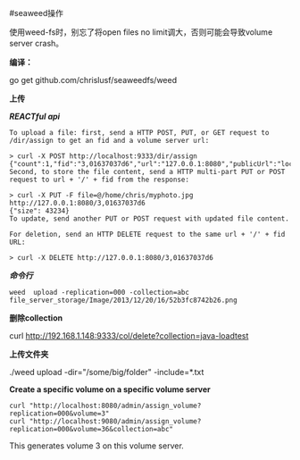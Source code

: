 #seaweed操作

使用weed-fs时，别忘了将open files no limit调大，否则可能会导致volume server crash。


**编译：**

go get github.com/chrislusf/seaweedfs/weed




**上传**

***REACTful api***

```
To upload a file: first, send a HTTP POST, PUT, or GET request to /dir/assign to get an fid and a volume server url:

> curl -X POST http://localhost:9333/dir/assign
{"count":1,"fid":"3,01637037d6","url":"127.0.0.1:8080","publicUrl":"localhost:8080"}
Second, to store the file content, send a HTTP multi-part PUT or POST request to url + '/' + fid from the response:

> curl -X PUT -F file=@/home/chris/myphoto.jpg http://127.0.0.1:8080/3,01637037d6
{"size": 43234}
To update, send another PUT or POST request with updated file content.

For deletion, send an HTTP DELETE request to the same url + '/' + fid URL:

> curl -X DELETE http://127.0.0.1:8080/3,01637037d6

```

***命令行***

    weed  upload -replication=000 -collection=abc file_server_storage/Image/2013/12/20/16/52b3fc8742b26.png



**删除collection**

curl http://192.168.1.148:9333/col/delete?collection=java-loadtest


**上传文件夹**


./weed upload -dir="/some/big/folder" -include=*.txt

**Create а specific volume on a specific volume server**

    curl "http://localhost:8080/admin/assign_volume?replication=000&volume=3"
    curl "http://localhost:9080/admin/assign_volume?replication=000&volume=36&collection=abc"
This generates volume 3 on this volume server.
